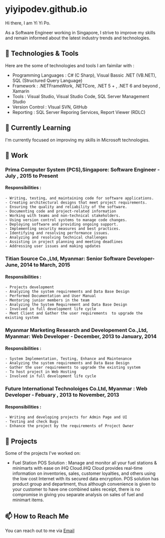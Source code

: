 # yiyipodev.github.io
Hi there, I am Yi Yi Po. 

As a Software Engineer working in Singapore, I strive to improve my skills and remain informed about the latest industry trends and technologies.

## 🔧 Technologies & Tools
Here are the some of technologies and tools I am faimilar with : 

- Programming Languages : C# (C Sharp), Visual Bassic .NET (VB.NET), SQL (Structured Query Language)
- Framework : .NETFrameWork, .NETCore, .NET 5 + , .NET 6 and beyond , Xamarin 
- Tools : Visual Studio, Visual Studio Code, SQL Server Management Studio 
- Version Control : VIsual SVN, GitHub
- Reporting : SQL Server Reporing Services, Report Viewer (RDLC)

## 🌱 Currently Learning
I'm currently focused on improving my skills in Microsoft technologies. 

## 💼 Work
### Prima Computer System (PCS),Singapore: Software Engineer - July , 2015 to Present
   #### Responsibilities  :
    - Writing, testing, and maintaining code for software applications.
    - Creating architectural designs that meet project requirements.
    - Ensuring the quality and reliability of the software.
    - Documenting code and project-related information
    - Working with teams and non-technical stakeholders.
    - Using version control systems to manage code changes.
    - Deploying software and providing ongoing support.
    - Implementing security measures and best practices.
    - Identifying and resolving performance issues.
    - Analyzing and resolving technical challenges
    - Assisting in project planning and meeting deadlines
    - Addressing user issues and making updates
### Titian Source Co.,Ltd, Myanmar: Senior Software Developer- June, 2014 to March, 2015
   #### Responsibilities  :
    - Projects development
    - Analyzing the system requirements and Data Base Design
    - Performed Documentation and User Manual
    - Mentoring junior members in the team
    - Analyzing the System Requirement and Data Base Design
    - Involved in full development life cycle
    - Meet Client and Gather the user requirements  to upgrade the existing system

### Myanmar Marketing Research and Developement Co.,Ltd, Myanmar:  Web Developer - December, 2013 to January, 2014
   #### Responsibilities  :
    - System Implementation, Testing, Enhance and Maintenance
    - Analyzing the system requirements and Data Base Design
    - Gather the user requirements to upgrade the existing system
    - To host project in Web Hosting
    - Involved in full development life cycle

 ### Future International Technoloiges Co.Ltd, Myanmar : Web Developer - Febuary , 2013 to November, 2013
  #### Responsibilities  :
    - Writing and developing projects for Admin Page and UI
    - Testing and check Bugs
    - Enhance the project by the requirements of Project Owner

## 🚀 Projects

Some of the projects I've worked on:
- Fuel Station POS Solution : Manage and monitor all your fuel stations & minimarts with ease on iHQ Cloud.iHQ Cloud provides real-time information on inventories, sales, customer loyalties, and others using the low cost Internet with its secured data encryption.  POS solution has product group and department, thus although convenience is given to your customer to have one combined sales receipt, there is no compromise in giving you separate analysis on sales of fuel and minimart items.


## 📫 How to Reach Me
You can reach out to me via [Email](mailto:yiyipo.dev@gmail.com)


  




